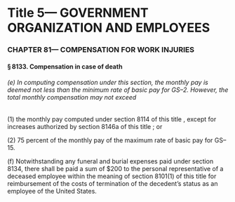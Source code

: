 
# Title 5— GOVERNMENT ORGANIZATION AND EMPLOYEES
### CHAPTER 81— COMPENSATION FOR WORK INJURIES
#### § 8133. Compensation in case of death
###### (e) In computing compensation under this section, the monthly pay is deemed not less than the minimum rate of basic pay for GS–2. However, the total monthly compensation may not exceed

(1) the monthly pay computed under section 8114 of this title , except for increases authorized by section 8146a of this title ; or

(2) 75 percent of the monthly pay of the maximum rate of basic pay for GS–15.

(f) Notwithstanding any funeral and burial expenses paid under section 8134, there shall be paid a sum of $200 to the personal representative of a deceased employee within the meaning of section 8101(1) of this title for reimbursement of the costs of termination of the decedent’s status as an employee of the United States.
